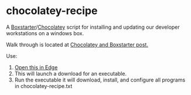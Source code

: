 chocolatey-recipe
=================

A [Boxstarter](http://boxstarter.org/)/[Chocolatey](https://chocolatey.org/) script for installing and updating our developer workstations on a windows box. 

Walk through is located at [Chocolatey and Boxstarter post.](http://www.jamessturtevant.com/posts/Chocolatey-And-Boxstarter/)

Use:
1. [Open this in Edge](http://boxstarter.org/package/url?https://raw.githubusercontent.com/fusion-com-au/dev-workstation-boxstarter/master/chocolatey-recipe.txt)
2. This will launch a download for an executable. 
3. Run the executable it will download, install, and configure all programs in chocolatey-recipe.txt
